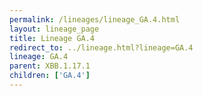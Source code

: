 ```yaml
---
permalink: /lineages/lineage_GA.4.html
layout: lineage_page
title: Lineage GA.4
redirect_to: ../lineage.html?lineage=GA.4
lineage: GA.4
parent: XBB.1.17.1
children: ['GA.4']
---
```

